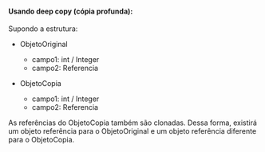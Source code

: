 #### Usando deep copy (cópia profunda):

Supondo a estrutura:

- ObjetoOriginal
    - campo1: int / Integer
    - campo2: Referencia


- ObjetoCopia
    - campo1: int / Integer
    - campo2: Referencia

As referências do ObjetoCopia também são clonadas. Dessa forma, existirá um
objeto referência para o ObjetoOriginal e um objeto referência diferente para o
ObjetoCopia.
